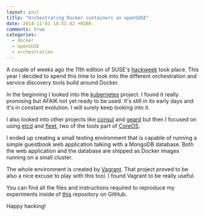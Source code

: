 ```yaml
---
layout: post
title: "Orchestrating Docker containers on openSUSE"
date: 2014-11-03 14:51:42 +0100
comments: true
categories:
  - docker
  - openSUSE
  - orchestration
---
```


A couple of weeks ago the 11th edition of SUSE's [hackweek](https://hackweek.suse.com/)
took place. This year I decided to spend this time to look into the different
orchestration and service discovery tools build around Docker.

In the beginning I looked into the [kubernetes](https://github.com/GoogleCloudPlatform/kubernetes)
project. I found it really promising but AFAIK not yet ready to be used. It's
still in its early days and it's in constant evolution. I will surely keep
looking into it.

I also looked into other projects like [consul](https://consul.io/) and
[geard](http://openshift.github.io/geard/) but then I focused on using
[etcd](https://github.com/coreos/etcd) and
[fleet](https://github.com/coreos/fleet), two of the tools part of
[CoreOS](https://coreos.com/).

I ended up creating a small testing environment that is capable of running a
simple guestbook web application talking with a MongoDB database. Both the web
application and the database are shipped as Docker images running on a small
cluster.

The whole environment is created by [Vagrant](https://www.vagrantup.com/). That
project proved to be also a nice excuse to play with this tool. I found Vagrant
to be really useful.

You can find all the files and instructions required to reproduce my experiments
inside of [this](https://github.com/flavio/docker-orchestration-demo) repository
on GitHub.


Happy hacking!
